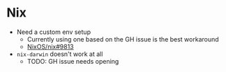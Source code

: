 # Nix

- Need a custom env setup
  - Currently using one based on the GH issue is the best workaround
  - [NixOS/nix#9813](https://github.com/NixOS/nix/issues/9813)
- `nix-darwin` doesn't work at all
  - TODO: GH issue needs opening
